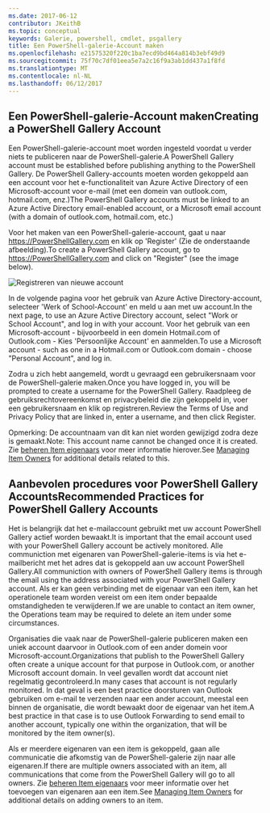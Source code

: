 ```yaml
---
ms.date: 2017-06-12
contributor: JKeithB
ms.topic: conceptual
keywords: Galerie, powershell, cmdlet, psgallery
title: Een PowerShell-galerie-Account maken
ms.openlocfilehash: e21575320f220c1ba7ecd9bd464a814b3ebf49d9
ms.sourcegitcommit: 75f70c7df01eea5e7a2c16f9a3ab1dd437a1f8fd
ms.translationtype: MT
ms.contentlocale: nl-NL
ms.lasthandoff: 06/12/2017
---
```

## <a name="creating-a-powershell-gallery-account"></a><span data-ttu-id="6fb7c-103">Een PowerShell-galerie-Account maken</span><span class="sxs-lookup"><span data-stu-id="6fb7c-103">Creating a PowerShell Gallery Account</span></span>

<span data-ttu-id="6fb7c-104">Een PowerShell-galerie-account moet worden ingesteld voordat u verder niets te publiceren naar de PowerShell-galerie.</span><span class="sxs-lookup"><span data-stu-id="6fb7c-104">A PowerShell Gallery account must be established before publishing anything to the PowerShell Gallery.</span></span> <span data-ttu-id="6fb7c-105">De PowerShell Gallery-accounts moeten worden gekoppeld aan een account voor het e-functionaliteit van Azure Active Directory of een Microsoft-account voor e-mail (met een domein van outlook.com, hotmail.com, enz.)</span><span class="sxs-lookup"><span data-stu-id="6fb7c-105">The PowerShell Gallery accounts must be linked to an Azure Active Directory email-enabled account, or a Microsoft email account (with a domain of outlook.com, hotmail.com, etc.)</span></span>

<span data-ttu-id="6fb7c-106">Voor het maken van een PowerShell-galerie-account, gaat u naar https://PowerShellGallery.com en klik op 'Register' (Zie de onderstaande afbeelding).</span><span class="sxs-lookup"><span data-stu-id="6fb7c-106">To create a PowerShell Gallery account, go to https://PowerShellGallery.com and click on "Register" (see the image below).</span></span> 

![Registreren van nieuwe account](./images/CreatingAccount-Register.png)

<span data-ttu-id="6fb7c-108">In de volgende pagina voor het gebruik van Azure Active Directory-account, selecteer 'Werk of School-Account' en meld u aan met uw account.</span><span class="sxs-lookup"><span data-stu-id="6fb7c-108">In the next page, to use an Azure Active Directory account, select "Work or School Account", and log in with your account.</span></span> <span data-ttu-id="6fb7c-109">Voor het gebruik van een Microsoft-account - bijvoorbeeld in een domein Hotmail.com of Outlook.com - Kies 'Persoonlijke Account' en aanmelden.</span><span class="sxs-lookup"><span data-stu-id="6fb7c-109">To use a Microsoft account - such as one in a Hotmail.com or Outlook.com domain - choose "Personal Account", and log in.</span></span> 

<span data-ttu-id="6fb7c-110">Zodra u zich hebt aangemeld, wordt u gevraagd een gebruikersnaam voor de PowerShell-galerie maken.</span><span class="sxs-lookup"><span data-stu-id="6fb7c-110">Once you have logged in, you will be prompted to create a username for the PowerShell Gallery.</span></span> <span data-ttu-id="6fb7c-111">Raadpleeg de gebruiksrechtovereenkomst en privacybeleid die zijn gekoppeld in, voer een gebruikersnaam en klik op registreren.</span><span class="sxs-lookup"><span data-stu-id="6fb7c-111">Review the Terms of Use and Privacy Policy that are linked in, enter a username, and then click Register.</span></span>

<span data-ttu-id="6fb7c-112">Opmerking: De accountnaam van dit kan niet worden gewijzigd zodra deze is gemaakt.</span><span class="sxs-lookup"><span data-stu-id="6fb7c-112">Note: This account name cannot be changed once it is created.</span></span>  
<span data-ttu-id="6fb7c-113">Zie [beheren Item eigenaars](https://msdn.microsoft.com/en-us/powershell/gallery/psgallery/managing-item-owners) voor meer informatie hierover.</span><span class="sxs-lookup"><span data-stu-id="6fb7c-113">See [Managing Item Owners](https://msdn.microsoft.com/en-us/powershell/gallery/psgallery/managing-item-owners) for additional details related to this.</span></span>

## <a name="recommended-practices-for-powershell-gallery-accounts"></a><span data-ttu-id="6fb7c-114">Aanbevolen procedures voor PowerShell Gallery Accounts</span><span class="sxs-lookup"><span data-stu-id="6fb7c-114">Recommended Practices for PowerShell Gallery Accounts</span></span>

<span data-ttu-id="6fb7c-115">Het is belangrijk dat het e-mailaccount gebruikt met uw account PowerShell Gallery actief worden bewaakt.</span><span class="sxs-lookup"><span data-stu-id="6fb7c-115">It is important that the email account used with your PowerShell Gallery account be actively monitored.</span></span>
<span data-ttu-id="6fb7c-116">Alle communiction met eigenaren van PowerShell-galerie-items is via het e-mailbericht met het adres dat is gekoppeld aan uw account PowerShell Gallery.</span><span class="sxs-lookup"><span data-stu-id="6fb7c-116">All communiction with owners of PowerShell Gallery items is through the email using the address associated with your PowerShell Gallery account.</span></span>
<span data-ttu-id="6fb7c-117">Als er kan geen verbinding met de eigenaar van een item, kan het operationele team worden vereist om een item onder bepaalde omstandigheden te verwijderen.</span><span class="sxs-lookup"><span data-stu-id="6fb7c-117">If we are unable to contact an item owner, the Operations team may be required to delete an item under some circumstances.</span></span>

<span data-ttu-id="6fb7c-118">Organisaties die vaak naar de PowerShell-galerie publiceren maken een uniek account daarvoor in Outlook.com of een ander domein voor Microsoft-account.</span><span class="sxs-lookup"><span data-stu-id="6fb7c-118">Organizations that publish to the PowerShell Gallery often create a unique account for that purpose in Outlook.com, or another Microsoft account domain.</span></span>
<span data-ttu-id="6fb7c-119">In veel gevallen wordt dat account niet regelmatig gecontroleerd.</span><span class="sxs-lookup"><span data-stu-id="6fb7c-119">In many cases that account is not regularly monitored.</span></span> <span data-ttu-id="6fb7c-120">In dat geval is een best practice doorsturen van Outlook gebruiken om e-mail te verzenden naar een ander account, meestal een binnen de organisatie, die wordt bewaakt door de eigenaar van het item.</span><span class="sxs-lookup"><span data-stu-id="6fb7c-120">A best practice in that case is to use Outlook Forwarding to send email to another account, typically one within the organization, that will be monitored by the item owner(s).</span></span>

<span data-ttu-id="6fb7c-121">Als er meerdere eigenaren van een item is gekoppeld, gaan alle communicatie die afkomstig van de PowerShell-galerie zijn naar alle eigenaren.</span><span class="sxs-lookup"><span data-stu-id="6fb7c-121">If there are multiple owners associated with an item, all communications that come from the PowerShell Gallery will go to all owners.</span></span>
<span data-ttu-id="6fb7c-122">Zie [beheren Item eigenaars](https://msdn.microsoft.com/en-us/powershell/gallery/psgallery/managing-item-owners) voor meer informatie over het toevoegen van eigenaren aan een item.</span><span class="sxs-lookup"><span data-stu-id="6fb7c-122">See [Managing Item Owners](https://msdn.microsoft.com/en-us/powershell/gallery/psgallery/managing-item-owners) for additional details on adding owners to an item.</span></span> 

